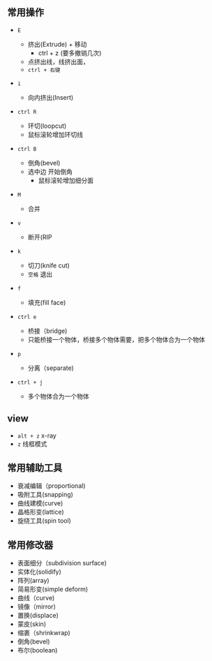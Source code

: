 ## 常用操作

+ `E`
    + 挤出(Extrude) + 移动
        + ctrl + z (要多撤销几次)
    + 点挤出线，线挤出面，
    + `ctrl + 右键`

+ `i`
    + 向内挤出(Insert)

+ `ctrl R`
    + 环切(loopcut)
    + 鼠标滚轮增加环切线 

+ `ctrl B`
    + 倒角(bevel)
    + 选中边 开始倒角
        + 鼠标滚轮增加细分面

+ `M`
    + 合并

+ `v`
    + 断开(RIP 

+ `k`
    + 切刀(knife cut)
    + `空格` 退出

+ `f`
    + 填充(fill face)

+ `ctrl e`
    + 桥接（bridge)
    + 只能桥接一个物体，桥接多个物体需要，把多个物体合为一个物体
    
+ `p`
    + 分离（separate)

+ `ctrl + j`
    + 多个物体合为一个物体


## view
+ `alt + z` x-ray
+ `z` 线框模式

## 常用辅助工具
+ 衰减编辑（proportional)
+ 吸附工具(snapping)
+ 曲线建模(curve)
+ 晶格形变(lattice)
+ 旋绕工具(spin tool)

## 常用修改器
+ 表面细分（subdivision surface)
+ 实体化(solidify)
+ 阵列(array)
+ 简易形变(simple deform)
+ 曲线（curve)
+ 镜像（mirror)
+ 置换(displace)
+ 蒙皮(skin)
+ 缩裹（shrinkwrap)
+ 倒角(bevel)
+ 布尔(boolean)